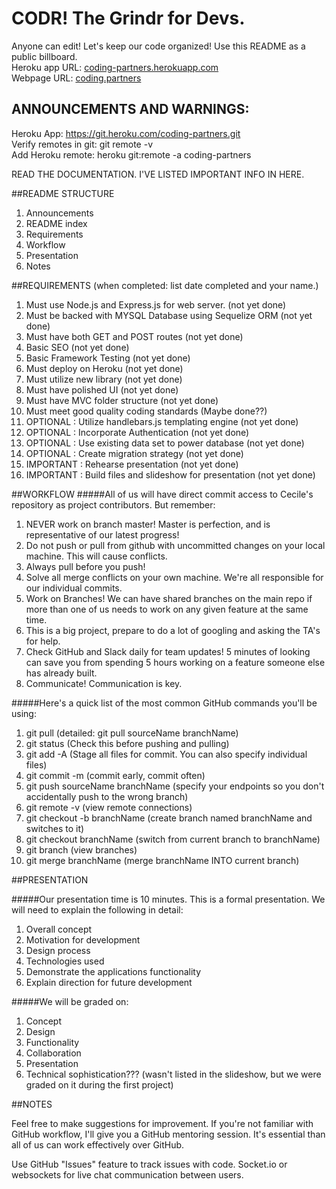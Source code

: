 # CODR! The Grindr for Devs.
Anyone can edit! Let's keep our code organized! Use this README as a public billboard.<br>
Heroku app URL: [coding-partners.herokuapp.com](https://www.coding-partners.herokuapp.com)<br>
Webpage URL: [coding.partners](https://www.coding.partners)<br>

## ANNOUNCEMENTS AND WARNINGS:
Heroku App: https://git.heroku.com/coding-partners.git<br>
Verify remotes in git:  git remote -v<br>
Add Heroku remote:  heroku git:remote -a coding-partners<br>

READ THE DOCUMENTATION. I'VE LISTED IMPORTANT INFO IN HERE.

##README STRUCTURE
1. Announcements
2. README index
3. Requirements
4. Workflow
5. Presentation
6. Notes


##REQUIREMENTS (when completed: list date completed and your name.)
1. Must use Node.js and Express.js for web server. (not yet done)
2. Must be backed with MYSQL Database using Sequelize ORM (not yet done)
3. Must have both GET and POST routes (not yet done)
4. Basic SEO (not yet done)
5. Basic Framework Testing (not yet done)
6. Must deploy on Heroku (not yet done)
7. Must utilize new library (not yet done)
8. Must have polished UI (not yet done)
9. Must have MVC folder structure (not yet done)
10. Must meet good quality coding standards (Maybe done??)
11. OPTIONAL : Utilize handlebars.js templating engine (not yet done)
12. OPTIONAL : Incorporate Authentication (not yet done)
13. OPTIONAL : Use existing data set to power database (not yet done) 
14. OPTIONAL :  Create migration strategy (not yet done)
15. IMPORTANT : Rehearse presentation (not yet done)
16. IMPORTANT : Build files and slideshow for presentation (not yet done)

##WORKFLOW 
#####All of us will have direct commit access to Cecile's repository as project contributors. But remember:
1. NEVER work on branch master! Master is perfection, and is representative of our latest progress!
2. Do not push or pull from github with uncommitted changes on your local machine. This will cause conflicts.
3. Always pull before you push!
4. Solve all merge conflicts on your own machine. We're all responsible for our individual commits.
5. Work on Branches! We can have shared branches on the main repo if more than one of us needs to work on any given feature at the same time.
6. This is a big project, prepare to do a lot of googling and asking the TA's for help.
7. Check GitHub and Slack daily for team updates! 5 minutes of looking can save you from spending 5 hours working on a feature someone else has already built.
8. Communicate! Communication is key.

#####Here's a quick list of the most common GitHub commands you'll be using:
1. git pull 	(detailed: git pull sourceName branchName)
2. git status 	(Check this before pushing and pulling)
3. git add -A 	(Stage all files for commit. You can also specify individual files)
4. git commit -m 	(commit early, commit often)
5. git push sourceName branchName (specify your endpoints so you don't accidentally push to the wrong branch)
6. git remote -v 	(view remote connections)
7. git checkout -b branchName 	(create branch named branchName and switches to it)
8. git checkout branchName 	(switch from current branch to branchName)
9. git branch 		(view branches)
10. git merge branchName 	(merge branchName INTO current branch)

##PRESENTATION

#####Our presentation time is 10 minutes. This is a formal presentation. We will need to explain the following in detail: 
1. Overall concept
2. Motivation for development
3. Design process
4. Technologies used
5. Demonstrate the applications functionality
6. Explain direction for future development

#####We will be graded on:
1. Concept
2. Design
3. Functionality
4. Collaboration
5. Presentation 
6. Technical sophistication??? (wasn't listed in the slideshow, but we were graded on it during the first project)

##NOTES

Feel free to make suggestions for improvement.
If you're not familiar with GitHub workflow, I'll give you a GitHub mentoring session. It's essential than all of us can work effectively over GitHub.

Use GitHub "Issues" feature to track issues with code.
Socket.io or websockets for live chat communication between users.
